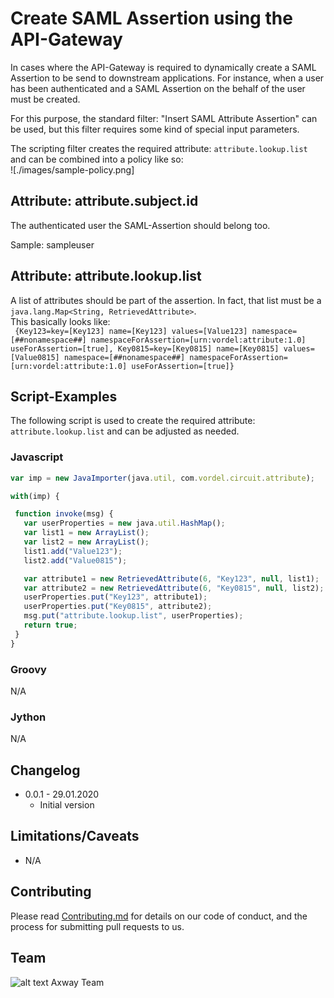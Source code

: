 # Create SAML Assertion using the API-Gateway

In cases where the API-Gateway is required to dynamically create a SAML Assertion
to be send to downstream applications. For instance, when a user has been authenticated
and a SAML Assertion on the behalf of the user must be created.

For this purpose, the standard filter: "Insert SAML Attribute Assertion" can be used,
but this filter requires some kind of special input parameters.  

The scripting filter creates the required attribute: `attribute.lookup.list` and can be
combined into a policy like so:  
![./images/sample-policy.png]

## Attribute: attribute.subject.id
The authenticated user the SAML-Assertion should belong too.   

Sample: sampleuser  

## Attribute: attribute.lookup.list
A list of attributes should be part of the assertion. In fact, that list must be a
`java.lang.Map<String, RetrievedAttribute>`.  
This basically looks like:  
` {Key123=key=[Key123] name=[Key123] values=[Value123] namespace=[##nonamespace##] namespaceForAssertion=[urn:vordel:attribute:1.0] useForAssertion=[true], Key0815=key=[Key0815] name=[Key0815] values=[Value0815] namespace=[##nonamespace##] namespaceForAssertion=[urn:vordel:attribute:1.0] useForAssertion=[true]}`

## Script-Examples
The following script is used to create the required attribute: `attribute.lookup.list`
and can be adjusted as needed.

### Javascript
```javascript
var imp = new JavaImporter(java.util, com.vordel.circuit.attribute);

with(imp) {

 function invoke(msg) {
   var userProperties = new java.util.HashMap();
   var list1 = new ArrayList();
   var list2 = new ArrayList();
   list1.add("Value123");
   list2.add("Value0815");

   var attribute1 = new RetrievedAttribute(6, "Key123", null, list1);
   var attribute2 = new RetrievedAttribute(6, "Key0815", null, list2);
   userProperties.put("Key123", attribute1);
   userProperties.put("Key0815", attribute2);
   msg.put("attribute.lookup.list", userProperties);
   return true;
 }
}
```

### Groovy
N/A

### Jython
N/A

## Changelog
- 0.0.1 - 29.01.2020
  - Initial version


## Limitations/Caveats
- N/A

## Contributing

Please read [Contributing.md](https://github.com/Axway-API-Management-Plus/Common/blob/master/Contributing.md) for details on our code of conduct, and the process for submitting pull requests to us.

## Team

![alt text][Axwaylogo] Axway Team

[Axwaylogo]: https://github.com/Axway-API-Management/Common/blob/master/img/AxwayLogoSmall.png  "Axway logo"
